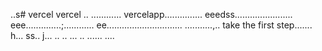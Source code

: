 ..s# vercel
vercel
..
............
vercelapp...............
eeedss.......................
eee..............;............
 ee..............................
...........,..
 take the first step.......
h...
ss..
j...
..
..
...
..
......
....
